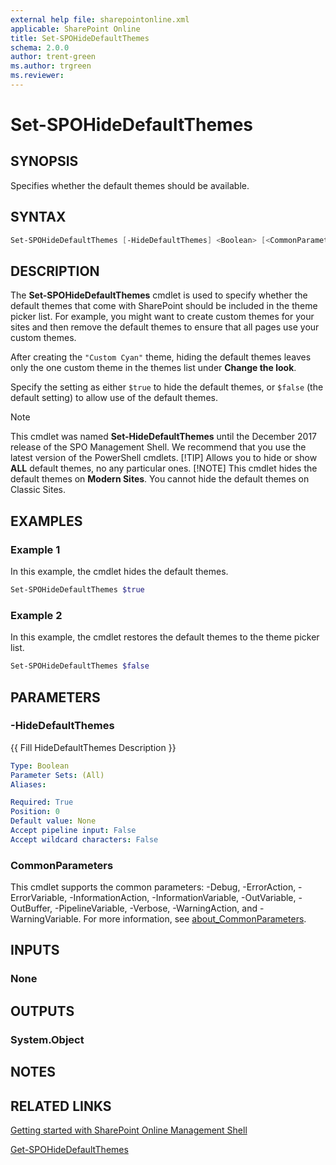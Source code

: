 ```yaml
---
external help file: sharepointonline.xml
applicable: SharePoint Online
title: Set-SPOHideDefaultThemes
schema: 2.0.0
author: trent-green
ms.author: trgreen
ms.reviewer:
---
```


# Set-SPOHideDefaultThemes

## SYNOPSIS

Specifies whether the default themes should be available.

## SYNTAX

```powershell
Set-SPOHideDefaultThemes [-HideDefaultThemes] <Boolean> [<CommonParameters>]
```

## DESCRIPTION

The **Set-SPOHideDefaultThemes** cmdlet is used to specify whether the default themes that come with SharePoint should be included in the theme picker list. For example, you might want to create custom themes for your sites and then remove the default themes to ensure that all pages use your custom themes.

After creating the `"Custom Cyan"` theme, hiding the default themes leaves only the one custom theme in the themes list under **Change the look**.

Specify the setting as either `$true` to hide the default themes, or `$false` (the default setting) to allow use of the default themes.

> [!NOTE]
> This cmdlet was named **Set-HideDefaultThemes** until the December 2017 release of the SPO Management Shell. We recommend that you use the latest version of the PowerShell cmdlets.
> [!TIP]
> Allows you to hide or show **ALL** default themes, no any particular ones.
> [!NOTE]
> This cmdlet hides the default themes on **Modern Sites**. You cannot hide the default themes on Classic Sites.

## EXAMPLES

### Example 1

In this example, the cmdlet hides the default themes.

```powershell
Set-SPOHideDefaultThemes $true
```

### Example 2

In this example, the cmdlet restores the default themes to the theme picker list.

```powershell
Set-SPOHideDefaultThemes $false
```

## PARAMETERS

### -HideDefaultThemes

{{ Fill HideDefaultThemes Description }}

```yaml
Type: Boolean
Parameter Sets: (All)
Aliases:

Required: True
Position: 0
Default value: None
Accept pipeline input: False
Accept wildcard characters: False
```

### CommonParameters

This cmdlet supports the common parameters: -Debug, -ErrorAction, -ErrorVariable, -InformationAction, -InformationVariable, -OutVariable, -OutBuffer, -PipelineVariable, -Verbose, -WarningAction, and -WarningVariable. For more information, see [about_CommonParameters](http://go.microsoft.com/fwlink/?LinkID=113216).

## INPUTS

### None

## OUTPUTS

### System.Object

## NOTES

## RELATED LINKS

[Getting started with SharePoint Online Management Shell](https://docs.microsoft.com/powershell/sharepoint/sharepoint-online/connect-sharepoint-online?view=sharepoint-ps)

[Get-SPOHideDefaultThemes](Get-SPOHideDefaultThemes.md)
